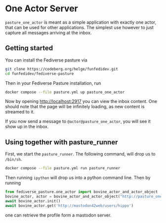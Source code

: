 <!--
SPDX-FileCopyrightText: 2023 Helge

SPDX-License-Identifier: CC-BY-4.0
-->

# One Actor Server

`pasture_one_actor` is meant as a simple application with exactly
one actor, that can be used for other applications. The simplest use however
to just capture all messages arriving at the inbox.

## Getting started

You can install the Fediverse pasture via

```bash
git clone https://codeberg.org/helge/funfedidev.git
cd funfedidev/fediverse-pasture
```

Then in your Fediverse Pasture installation, run

```bash
docker compose --file pasture.yml up pasture_one_actor
```

Now by opening [http://localhost:2917](http://localhost:2917)
you can view the inbox content. One should note that the page
will be infinitely loading, as new content is streamed to it.

If you now send a message to `@actor@pasture_one_actor`, you
will see it show up in the inbox.

## Using together with pasture_runner

First, we start the `pasture_runner`. The following command, will drop
us to `/bin/sh`.

```bash
docker compose --file pasture.yml run pasture_runner
```

Then running `ipython` will drop us into a python command line.
Then by running

```python
from fediverse_pasture.one_actor import bovine_actor_and_actor_object
bovine_actor, actor = bovine_actor_and_actor_object("http://pasture_one_actor/")
await bovine_actor.init()
await bovine_actor.get('http://mastodon42web/users/hippo')
```

one can retrieve the profile form a mastodon server.
